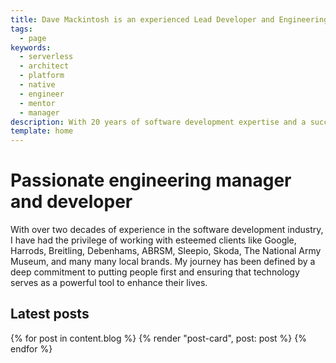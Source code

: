 ```yaml
---
title: Dave Mackintosh is an experienced Lead Developer and Engineering Manager
tags:
  - page
keywords:
  - serverless
  - architect
  - platform
  - native
  - engineer
  - mentor
  - manager
description: With 20 years of software development expertise and a successful 10-year solo business. Explore my track record of working with renowned clients and delivering stable, high-performant code with a people-first approach
template: home
---
```


# Passionate engineering manager and developer

With over two decades of experience in the software development industry, I have had the privilege of working with esteemed clients like Google, Harrods, Breitling, Debenhams, ABRSM, Sleepio, Skoda, The National Army Museum, and many many local brands. My journey has been defined by a deep commitment to putting people first and ensuring that technology serves as a powerful tool to enhance their lives.

## Latest posts

{% for post in content.blog %}
{% render "post-card", post: post %}
{% endfor %}


